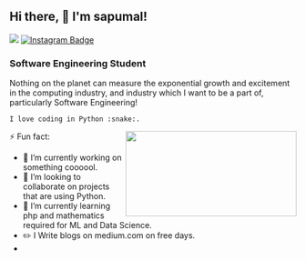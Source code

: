 ## Hi there, 👋  I'm sapumal! 
![](https://komarev.com/ghpvc/?username=saputhebeast&style=flat-square&color=orange) 
<a href="https://instagram.com/saputhebeast" target="_blank" rel="noreferrer"><img src="https://img.shields.io/badge/-@saputhebeast-purple?style=flat&logo=instagram&logoColor=white&link=https://instagram.com/saputhebeast/" alt="Instagram Badge"></a>
### Software Engineering Student

<p>Nothing on the planet can measure the exponential growth and excitement in the computing industry, and industry which I want to be a part of, particularly Software Engineering!</p>
<p><code>I love coding in Python :snake:.</code></p>
<img align="right" src="https://github.com/uannabi/-/blob/master/resource/HelloWorld.gif" width="300px" height="150px"/>

⚡ Fun fact:
- 🔭 I’m currently working on something coooool.
- 👯 I’m looking to collaborate on projects that are using Python.
- 🌱 I’m currently learning php and mathematics required for ML and Data Science.
- :pencil2: I Write blogs on medium.com on free days.
- 

<!--
**saputhebeast/saputhebeast** is a ✨ _special_ ✨ repository because its `README.md` (this file) appears on your GitHub profile.

⚡ Fun fact:
- 👯 I’m looking to collaborate on projects that are using Python.
- 🌱 I’m currently learning php and mathematics required for ML and Data Science.
- :pencil2: I Write blogs on medium.com on free days.

Here are some ideas to get you started:

- 🔭 I’m currently working on ...
- 🌱 I’m currently learning ...
- 👯 I’m looking to collaborate on ...
- 🤔 I’m looking for help with ...
- 💬 Ask me about ...
- 📫 How to reach me: ...
- 😄 Pronouns: ...
- ⚡ Fun fact: ...
-->
